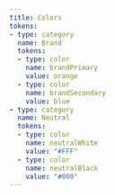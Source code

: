 ```yaml
---
title: Colors
tokens:
- type: category
  name: Brand
  tokens:
  - type: color
    name: brandPrimary
    value: orange
  - type: color
    name: brandSecondary
    value: blue
- type: category
  name: Neutral
  tokens:
  - type: color
    name: neutralWhite
    value: "#FFF"
  - type: color
    name: neutralBlack
    value: "#000"
---
```

